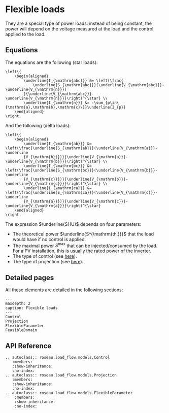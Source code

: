# Flexible loads

They are a special type of power loads: instead of being constant, the power will depend on the
voltage measured at the load and the control applied to the load.

## Equations

The equations are the following (star loads):

```{math}
\left\{
    \begin{aligned}
        \underline{I_{\mathrm{abc}}} &= \left(\frac{
            \underline{S_{\mathrm{abc}}}(\underline{V_{\mathrm{abc}}}-\underline{V_{\mathrm{n}}})
        }{\underline{V_{\mathrm{abc}}}-\underline{V_{\mathrm{n}}}}\right)^{\star} \\
        \underline{I_{\mathrm{n}}} &= -\sum_{p\in\{\mathrm{a},\mathrm{b},\mathrm{c}\}}\underline{I_{p}}
    \end{aligned}
\right.
```

And the following (delta loads):

```{math}
\left\{
    \begin{aligned}
        \underline{I_{\mathrm{ab}}} &= \left(\frac{\underline{S_{\mathrm{ab}}}(\underline{V_{\mathrm{a}}}-\underline
        {V_{\mathrm{b}}})}{\underline{V_{\mathrm{a}}}-\underline{V_{\mathrm{b}}}}\right)^{\star} \\
        \underline{I_{\mathrm{bc}}} &= \left(\frac{\underline{S_{\mathrm{bc}}}(\underline{V_{\mathrm{b}}}-\underline
        {V_{\mathrm{c}}})}{\underline{V_{\mathrm{b}}}-\underline{V_{\mathrm{c}}}}\right)^{\star} \\
        \underline{I_{\mathrm{ca}}} &= \left(\frac{\underline{S_{\mathrm{ca}}}(\underline{V_{\mathrm{c}}}-\underline
        {V_{\mathrm{a}}})}{\underline{V_{\mathrm{c}}}-\underline{V_{\mathrm{a}}}}\right)^{\star}
    \end{aligned}
\right.
```

The expression $\underline{S}(U)$ depends on four parameters:

- The theoretical power $\underline{S^{\mathrm{th.}}}$ that the load would have if no control is applied.
- The maximal power $S^{\max}$ that can be injected/consumed by the load. For a PV installation, this is
  usually the rated power of the inverter.
- The type of control (see [here](models-flexible_load-controls)).
- The type of projection (see [here](models-flexible_load-projections)).

## Detailed pages

All these elements are detailed in the following sections:

```{toctree}
---
maxdepth: 2
caption: Flexible loads
---
Control
Projection
FlexibleParameter
FeasibleDomain
```

## API Reference

```{eval-rst}
.. autoclass:: roseau.load_flow.models.Control
   :members:
   :show-inheritance:
   :no-index:
.. autoclass:: roseau.load_flow.models.Projection
   :members:
   :show-inheritance:
   :no-index:
.. autoclass:: roseau.load_flow.models.FlexibleParameter
    :members:
    :show-inheritance:
    :no-index:
```
